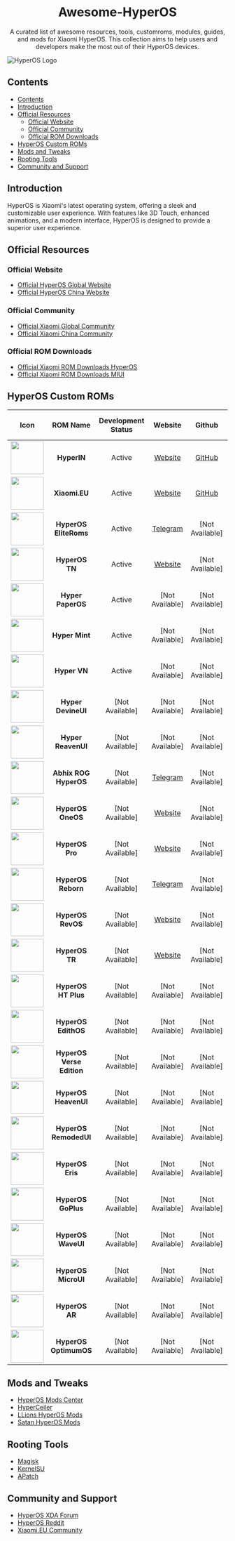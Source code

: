 <h1 align="center">Awesome-HyperOS</h1>

<p align="center">A curated list of awesome resources, tools, customroms, modules, guides, and mods for Xiaomi HyperOS. This collection aims to help users and developers make the most out of their HyperOS devices.</p>

![HyperOS Logo](/XiaomiHyperOS.png)

## Contents

- [Contents](#contents)
- [Introduction](#introduction)
- [Official Resources](#official-resources)
  - [Official Website](#official-website)
  - [Official Community](#official-community)
  - [Official ROM Downloads](#official-rom-downloads)
- [HyperOS Custom ROMs](#hyperos-custom-roms)
- [Mods and Tweaks](#mods-and-tweaks)
- [Rooting Tools](#rooting-tools)
- [Community and Support](#community-and-support)

## Introduction

HyperOS is Xiaomi's latest operating system, offering a sleek and customizable user experience. With features like 3D Touch, enhanced animations, and a modern interface, HyperOS is designed to provide a superior user experience.

## Official Resources

### Official Website

- [Official HyperOS Global Website ](https://www.mi.com/global/hyperos)
- [Official HyperOS China Website ](https://hyperos.mi.com)

### Official Community

- [Official Xiaomi Global Community ](https://c.mi.com/global)
- [Official Xiaomi China Community ](https://c.mi.com)

### Official ROM Downloads

- [Official Xiaomi ROM Downloads HyperOS ](https://xmfirmwareupdater.com/hyperos/)
- [Official Xiaomi ROM Downloads MIUI ](https://xmfirmwareupdater.com/miui/)

## HyperOS Custom ROMs

|                                   Icon                                    |         ROM Name          | Development Status |                            Website                             |                                          Github                                           |                                 ROM Download / Sourceforge                                  |
| :-----------------------------------------------------------------------: | :-----------------------: | :----------------: | :------------------------------------------------------------: | :---------------------------------------------------------------------------------------: | :-----------------------------------------------------------------------------------------: |
| <img src="https://hyperin.vercel.app/HyperIN.png" width="75" height="75"> |        **HyperIN**        |       Active       |             [Website](https://hyperin.vercel.app/)             |                           [GitHub](https://hyperin.vercel.app/)                           |                      [Download](https://hyperin.vercel.app/Downloads)                       |
|           <img src="Icons/XiaomiEU.png" width="75" height="75">           |       **Xiaomi.EU**       |       Active       |                 [Website](https://xiaomi.eu/)                  | [GitHub](https://sourceforge.net/projects/xiaomi-eu-multilang-miui-roms/files/xiaomi.eu/) | [Download](https://sourceforge.net/projects/xiaomi-eu-multilang-miui-roms/files/xiaomi.eu/) |
|          <img src="Icons/eliteroms.png" width="75" height="75">           |   **HyperOS EliteRoms**   |       Active       |         [Telegram](https://t.me/EliteDevelopmentforMi)         |                                      [Not Available]                                      |                [Download](https://sourceforge.net/projects/eliteroms/files/)                |
|           <img src="Icons/miui-tn.png" width="75" height="75">            |      **HyperOS TN**       |       Active       |               [Website](https://miuitn.online/)                |                                      [Not Available]                                      |                             [Download](https://miuitn.online/)                              |
|           <img src="Icons/paperos.png" width="75" height="75">            |     **Hyper PaperOS**     |       Active       |                        [Not Available]                         |                                      [Not Available]                                      |                                       [Not Available]                                       |
|           <img src="Icons/paperos.png" width="75" height="75">            |      **Hyper Mint**       |       Active       |                        [Not Available]                         |                                      [Not Available]                                      |                                       [Not Available]                                       |
|           <img src="Icons/paperos.png" width="75" height="75">            |       **Hyper VN**        |       Active       |                        [Not Available]                         |                                      [Not Available]                                      |                                       [Not Available]                                       |
|           <img src="Icons/paperos.png" width="75" height="75">            |    **Hyper DevineUI**     |  [Not Available]   |                        [Not Available]                         |                                      [Not Available]                                      |                                       [Not Available]                                       |
|           <img src="Icons/paperos.png" width="75" height="75">            |    **Hyper ReavenUI**     |  [Not Available]   |                        [Not Available]                         |                                      [Not Available]                                      |                                       [Not Available]                                       |
|            <img src="Icons/abhix.png" width="75" height="75">             |   **Abhix ROG HyperOS**   |  [Not Available]   |           [Telegram](https://t.me/ROGEditionUPDATES)           |                                      [Not Available]                                      |                                       [Not Available]                                       |
|          <img src="Icons/miui-oneos.png" width="75" height="75">          |     **HyperOS OneOS**     |  [Not Available]   |      [Website](https://sourceforge.net/projects/one-os/)       |                                      [Not Available]                                      |                                       [Not Available]                                       |
|           <img src="Icons/miui-pro.png" width="75" height="75">           |      **HyperOS Pro**      |  [Not Available]   |                [Website](https://miuipro.info/)                |                                      [Not Available]                                      |                                       [Not Available]                                       |
|         <img src="Icons/miui-reborn.png" width="75" height="75">          |    **HyperOS Reborn**     |  [Not Available]   |              [Telegram](https://t.me/reborn_dll)               |                                      [Not Available]                                      |                                       [Not Available]                                       |
|          <img src="Icons/miui-revos.png" width="75" height="75">          |     **HyperOS RevOS**     |  [Not Available]   | [Website](https://sourceforge.net/projects/revolutionos-miui/) |                                      [Not Available]                                      |                                       [Not Available]                                       |
|           <img src="Icons/miui-tr.png" width="75" height="75">            |      **HyperOS TR**       |  [Not Available]   |      [Website](https://forum.miuitr.info/bolum/miuitr.5/)      |                                      [Not Available]                                      |                                       [Not Available]                                       |
|           <img src="Icons/miui-vn.png" width="75" height="75">            |    **HyperOS HT Plus**    |  [Not Available]   |                        [Not Available]                         |                                      [Not Available]                                      |                                       [Not Available]                                       |
|           <img src="Icons/miui-vn.png" width="75" height="75">            |    **HyperOS EdithOS**    |  [Not Available]   |                        [Not Available]                         |                                      [Not Available]                                      |                                       [Not Available]                                       |
|           <img src="Icons/miui-vn.png" width="75" height="75">            | **HyperOS Verse Edition** |  [Not Available]   |                        [Not Available]                         |                                      [Not Available]                                      |                                       [Not Available]                                       |
|           <img src="Icons/miui-vn.png" width="75" height="75">            |   **HyperOS HeavenUI**    |  [Not Available]   |                        [Not Available]                         |                                      [Not Available]                                      |                                       [Not Available]                                       |
|           <img src="Icons/miui-vn.png" width="75" height="75">            |   **HyperOS RemodedUI**   |  [Not Available]   |                        [Not Available]                         |                                      [Not Available]                                      |                                       [Not Available]                                       |
|           <img src="Icons/miui-vn.png" width="75" height="75">            |     **HyperOS Eris**      |  [Not Available]   |                        [Not Available]                         |                                      [Not Available]                                      |                                       [Not Available]                                       |
|           <img src="Icons/miui-vn.png" width="75" height="75">            |    **HyperOS GoPlus**     |  [Not Available]   |                        [Not Available]                         |                                      [Not Available]                                      |                                       [Not Available]                                       |
|           <img src="Icons/miui-vn.png" width="75" height="75">            |    **HyperOS WaveUI**     |  [Not Available]   |                        [Not Available]                         |                                      [Not Available]                                      |                                       [Not Available]                                       |
|           <img src="Icons/miui-vn.png" width="75" height="75">            |    **HyperOS MicroUI**    |  [Not Available]   |                        [Not Available]                         |                                      [Not Available]                                      |                                       [Not Available]                                       |
|           <img src="Icons/miui-vn.png" width="75" height="75">            |      **HyperOS AR**       |  [Not Available]   |                        [Not Available]                         |                                      [Not Available]                                      |                                       [Not Available]                                       |
|           <img src="Icons/miui-vn.png" width="75" height="75">            |   **HyperOS OptimumOS**   |  [Not Available]   |                        [Not Available]                         |                                      [Not Available]                                      |                                       [Not Available]                                       |

## Mods and Tweaks

- [HyperOS Mods Center](https://github.com/orgs/Mods-Center/repositories)
- [HyperCeiler](https://github.com/ReChronoRain/HyperCeiler)
- [LLions HyperOS Mods](https://t.me/llionsmods)
- [Satan HyperOS Mods](https://t.me/SatanModss)

## Rooting Tools

- [Magisk](https://github.com/topjohnwu/Magisk)
- [KernelSU](https://github.com/tiann/KernelSU)
- [APatch](https://github.com/bmax121/APatch)

## Community and Support

- [HyperOS XDA Forum](https://xdaforums.com/hyperos)
- [HyperOS Reddit](https://www.reddit.com/r/HyperOS)
- [Xiaomi.EU Community](https://xiaomi.eu/community/)
